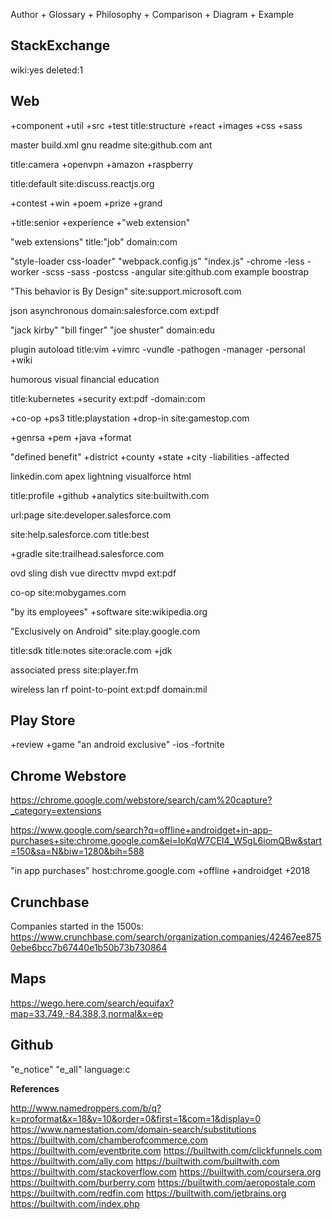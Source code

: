 Author + Glossary + Philosophy + Comparison + Diagram + Example

## StackExchange

wiki:yes deleted:1

## Web

+component +util +src +test title:structure +react +images +css +sass

master build.xml gnu readme site:github.com ant

title:camera +openvpn +amazon +raspberry

title:default site:discuss.reactjs.org

+contest +win +poem +prize +grand

+title:senior +experience +"web extension"

"web extensions" title:"job" domain:com

"style-loader css-loader" "webpack.config.js" "index.js" -chrome -less -worker -scss -sass -postcss -angular site:github.com example boostrap

"This behavior is By Design" site:support.microsoft.com

json asynchronous domain:salesforce.com ext:pdf

"jack kirby" "bill finger" "joe shuster" domain:edu

plugin autoload title:vim +vimrc -vundle -pathogen -manager -personal +wiki

humorous visual financial education

title:kubernetes +security ext:pdf -domain:com

+co-op +ps3  title:playstation +drop-in site:gamestop.com

+genrsa +pem +java +format

"defined benefit" +district +county +state +city -liabilities -affected 

linkedin.com apex lightning visualforce html

title:profile +github +analytics site:builtwith.com

url:page site:developer.salesforce.com

site:help.salesforce.com title:best

+gradle site:trailhead.salesforce.com

ovd sling dish vue directtv mvpd ext:pdf 

co-op site:mobygames.com

"by its employees" +software site:wikipedia.org

"Exclusively on Android" site:play.google.com

title:sdk title:notes site:oracle.com +jdk

associated press site:player.fm

wireless lan rf point-to-point ext:pdf domain:mil

## Play Store

+review +game "an android exclusive" -ios -fortnite

## Chrome Webstore

https://chrome.google.com/webstore/search/cam%20capture?_category=extensions

https://www.google.com/search?q=offline+androidget+in-app-purchases+site:chrome.google.com&ei=IoKqW7CEI4_W5gL6iomQBw&start=150&sa=N&biw=1280&bih=588

"in app purchases" host:chrome.google.com +offline +androidget +2018

## Crunchbase

Companies started in the 1500s: https://www.crunchbase.com/search/organization.companies/42467ee8750ebe6bcc7b67440e1b50b73b730864

## Maps

https://wego.here.com/search/equifax?map=33.749,-84.388,3,normal&x=ep

## Github

"e_notice" "e_all" language:c

**References**

http://www.namedroppers.com/b/q?k=proformat&x=18&y=10&order=0&first=1&com=1&display=0
https://www.namestation.com/domain-search/substitutions
https://builtwith.com/chamberofcommerce.com
https://builtwith.com/eventbrite.com
https://builtwith.com/clickfunnels.com
https://builtwith.com/ally.com
https://builtwith.com/builtwith.com
https://builtwith.com/stackoverflow.com
https://builtwith.com/coursera.org
https://builtwith.com/burberry.com
https://builtwith.com/aeropostale.com
https://builtwith.com/redfin.com
https://builtwith.com/jetbrains.org
https://builtwith.com/index.php